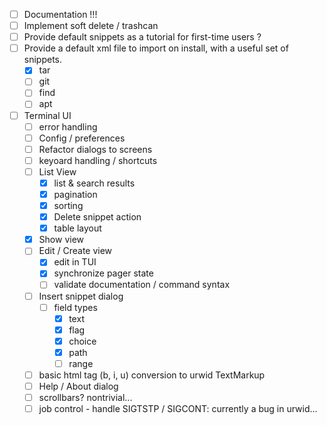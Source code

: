 - [ ] Documentation !!!
- [ ] Implement soft delete / trashcan
- [ ] Provide default snippets as a tutorial for first-time users ?
- [ ] Provide a default xml file to import on install, with a useful set of snippets.
    - [x] tar
    - [ ] git
    - [ ] find
    - [ ] apt
- [ ] Terminal UI
    - [ ] error handling
    - [ ] Config / preferences
    - [ ] Refactor dialogs to screens
    - [ ] keyoard handling / shortcuts
    - [ ] List View
        - [x] list & search results
        - [x] pagination
        - [x] sorting
        - [x] Delete snippet action
        - [x] table layout
    - [x] Show view
    - [ ] Edit / Create view
        - [x] edit in TUI
        - [x] synchronize pager state
        - [ ] validate documentation / command syntax
    - [ ] Insert snippet dialog
        - [ ] field types
            - [x] text
            - [x] flag
            - [x] choice
            - [x] path
            - [ ] range
    - [ ] basic html tag (b, i, u) conversion to urwid TextMarkup
    - [ ] Help / About dialog
    - [ ] scrollbars? nontrivial...
    - [ ] job control - handle SIGTSTP / SIGCONT: currently a bug in urwid...
